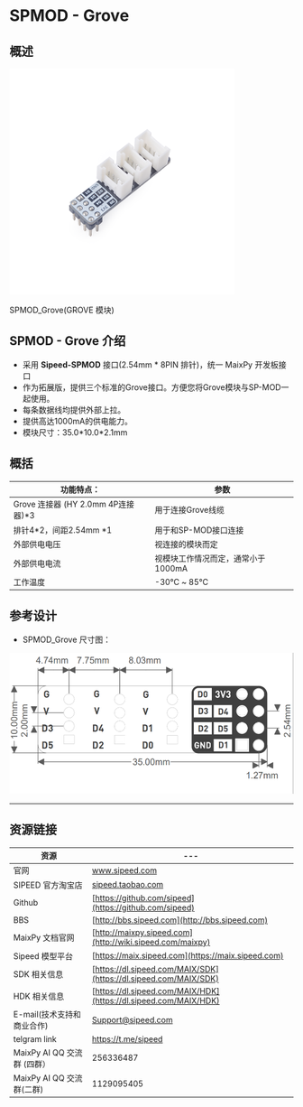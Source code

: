 # SPMOD - Grove


## 概述

<img src="../../assets/spmod/spmod_grove/sp_grove.png"  width="" height="400" />


SPMOD_Grove(GROVE 模块)

## SPMOD - Grove 介绍

- 采用 **Sipeed-SPMOD** 接口(2.54mm * 8PIN 排针)，统一 MaixPy 开发板接口
- 作为拓展版，提供三个标准的Grove接口。方便您将Grove模块与SP-MOD一起使用。
- 每条数据线均提供外部上拉。
- 提供高达1000mA的供电能力。
- 模块尺寸：35.0\*10.0\*2.1mm

## 概括

| 功能特点： | 参数 |
| --- | -- |
| Grove 连接器 (HY 2.0mm 4P连接器)*3 | 用于连接Grove线缆 |
| 排针4*2，间距2.54mm *1 | 用于和SP-MOD接口连接 |
| 外部供电电压 | 视连接的模块而定 |
| 外部供电电流 | 视模块工作情况而定，通常小于1000mA |
| 工作温度 | -30℃ ~ 85℃

## 参考设计

- SPMOD_Grove 尺寸图：

<img src="../../assets/spmod/spmod_grove/sipeed_spmod_grove.png" height="250" />

-----

## 资源链接

| 资源 | --- |
| --- | --- |
| 官网 | www.sipeed.com |
| SIPEED 官方淘宝店 |[sipeed.taobao.com](sipeed.taobao.com) |
|Github | [https://github.com/sipeed](https://github.com/sipeed) |
|BBS | [http://bbs.sipeed.com](http://bbs.sipeed.com) |
|MaixPy 文档官网 | [http://maixpy.sipeed.com](http://wiki.sipeed.com/maixpy) |
|Sipeed 模型平台 | [https://maix.sipeed.com](https://maix.sipeed.com) |
|SDK 相关信息 | [https://dl.sipeed.com/MAIX/SDK](https://dl.sipeed.com/MAIX/SDK) |
|HDK 相关信息 | [https://dl.sipeed.com/MAIX/HDK](https://dl.sipeed.com/MAIX/HDK) |
|E-mail(技术支持和商业合作) | [Support@sipeed.com](mailto:support@sipeed.com) |
|telgram link | https://t.me/sipeed |
|MaixPy AI QQ 交流群 (四群）| 256336487 |
|MaixPy AI QQ 交流群(二群) | 1129095405 |
